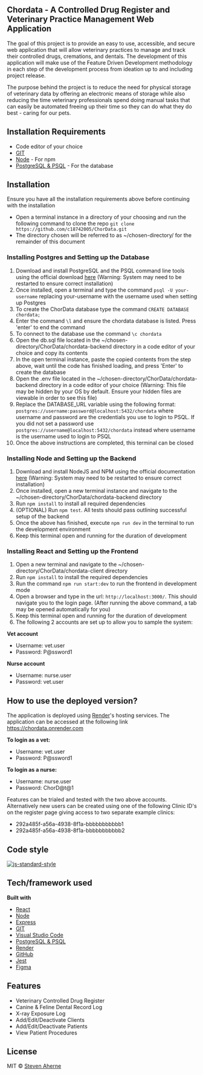 ## Chordata - A Controlled Drug Register and Veterinary Practice Management Web Application

The goal of this project is to provide an easy to use, accessible, and secure web application that will allow veterinary practices to manage and track their controlled drugs, cremations, and dentals. The development of this application will make use of the Feature Driven Development methodology in each step of the development process from ideation up to and including project release.

The purpose behind the project is to reduce the need for physical storage of veterinary data by offering an electronic means of storage while also reducing the time veterinary professionals spend doing manual tasks that can easily be automated freeing up their time so they can do what they do best - caring for our pets.

## Installation Requirements

- Code editor of your choice
- [GIT](https://git-scm.com)
- [Node](https://nodejs.org/en/download/) - For npm
- [PostgreSQL & PSQL](https://www.postgresql.org/download/) - For the database

## Installation

Ensure you have all the installation requirements above before continuing with the installation

- Open a terminal instance in a directory of your choosing and run the following command to clone the repo `git clone https://github.com/c18742005/ChorData.git`
- The directory chosen will be referred to as ~/chosen-directory/ for the remainder of this document

### Installing Postgres and Setting up the Database

1. Download and install PostgreSQL and the PSQL command line tools using the official download [here](https://www.postgresql.org/download/) (Warning: System may need to be restarted to ensure correct installation)
2. Once installed, open a terminal and type the command `psql -U your-username` replacing your-username with the username used when setting up Postgres
3. To create the ChorData database type the command `CREATE DATABASE chordata;`
4. Enter the command `\l` and ensure the chordata database is listed. Press 'enter' to end the command
5. To connect to the database use the command `\c chordata`
6. Open the db.sql file located in the ~/chosen-directory/ChorData/chordata-backend directory in a code editor of your choice and copy its contents
7. In the open terminal instance, paste the copied contents from the step above, wait until the code has finished loading, and press 'Enter' to create the database
8. Open the .env file located in the ~/chosen-directory/ChorData/chordata-backend directory in a code editor of your choice (Warning: This file may be hidden by your OS by default. Ensure your hidden files are viewable in order to see this file)
9. Replace the DATABASE_URL variable using the following format: `postgres://username:password@localhost:5432/chordata` where username and password are the credentials you use to login to PSQL. If you did not set a password use `postgres://username@localhost:5432/chordata` instead where username is the username used to login to PSQL
10. Once the above instructions are completed, this terminal can be closed

### Installing Node and Setting up the Backend

1. Download and install NodeJS and NPM using the official documentation [here](https://nodejs.org/en/download/) (Warning: System may need to be restarted to ensure correct installation)
2. Once installed, open a new terminal instance and navigate to the ~/chosen-directory/ChorData/chordata-backend directory
3. Run `npm install` to install all required dependencies
4. (OPTIONAL) Run `npm test`. All tests should pass outlining successful setup of the backend
5. Once the above has finished, execute `npm run dev` in the terminal to run the development environment
6. Keep this terminal open and running for the duration of development

### Installing React and Setting up the Frontend

1. Open a new terminal and navigate to the ~/chosen-directory/ChorData/chordata-client directory
2. Run `npm install` to install the required dependencies
3. Run the command `npm run start:dev` to run the frontend in development mode
4. Open a browser and type in the url: `http://localhost:3000/`. This should navigate you to the login page. (After running the above command, a tab may be opened automatically for you)
5. Keep this terminal open and running for the duration of development
6. The following 2 accounts are set up to allow you to sample the system:

<b>Vet account</b>

- Username: vet.user
- Password: P@ssword1

<b>Nurse account</b>

- Username: nurse.user
- Password: vet.user

## How to use the deployed version?

The application is deployed using [Render](https://render.com)'s hosting services. The application can be accessed at the following link https://chordata.onrender.com

<b>To login as a vet:</b>

- Username: vet.user
- Password: P@ssword1

<b>To login as a nurse:</b>

- Username: nurse.user
- Password: ChorD@t@1

Features can be trialed and tested with the two above accounts. Alternatively new users can be created using one of the following Clinic ID's on the register page giving access to two separate example clinics:

- 292a485f-a56a-4938-8f1a-bbbbbbbbbbb1
- 292a485f-a56a-4938-8f1a-bbbbbbbbbbb2

## Code style

[![js-standard-style](https://img.shields.io/badge/code%20style-standard-brightgreen.svg?style=flat)](https://github.com/feross/standard)

## Tech/framework used

<b>Built with</b>

- [React](https://reactjs.org)
- [Node](https://nodejs.org/en/)
- [Express](https://expressjs.com)
- [GIT](https://git-scm.com)
- [Visual Studio Code](https://code.visualstudio.com)
- [PostgreSQL & PSQL](https://www.postgresql.org)
- [Render](https://render.com)
- [GitHub](https://github.com)
- [Jest](https://jestjs.io)
- [Figma](https://www.figma.com)

## Features

- Veterinary Controlled Drug Register
- Canine & Feline Dental Record Log
- X-ray Exposure Log
- Add/Edit/Deactivate Clients
- Add/Edit/Deactivate Patients
- View Patient Procedures

## License

MIT © [Steven Aherne](https://opensource.org/licenses/MIT)
